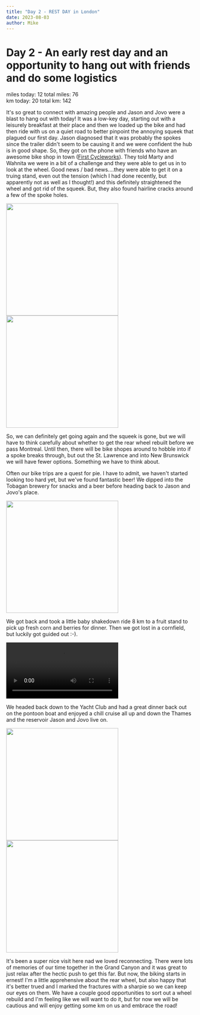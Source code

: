 ```yaml
---
title: "Day 2 - REST DAY in London"
date: 2023-08-03
author: Mike
---
```

# Day 2 - An early rest day and an opportunity to hang out with friends and do some logistics
miles today: 12      total miles: 76  
km today: 20         total km: 142

It's so great to connect with amazing people and Jason and Jovo were a blast to hang out with today! It was a low-key day, starting out with a leisurely breakfast at their place and then we loaded up the bike and had then ride with us on a quiet road to better pinpoint the annoying squeek that plagued our first day. Jason diagnosed that it was probably the spokes since the trailer didn't seem to be causing it and we were confident the hub is in good shape. So, they got on the phone with friends who have an awesome bike shop in town ([First Cycleworks](https://firstcycleworks.com/)). They told Marty and Wahnita we were in a bit of a challenge and they were able to get us in to look at the wheel. Good news / bad news....they were able to get it on a truing stand, even out the tension (which I had done recently, but apparently not as well as I thought!) and this definitely straightened the wheel and got rid of the squeek. But, they also found hairline cracks around a few of the spoke holes. 

<img src="../../../assets/images/bikeshop.jpeg" width=300>
<img src="../../../assets/images/truing.jpeg" width=300>

So, we can definitely get going again and the squeek is gone, but we will have to think carefully about whether to get the rear wheel rebuilt before we pass Montreal. Until then, there will be bike shopes around to hobble into if a spoke breaks through, but out the St. Lawrence and into New Brunswick we will have fewer options. Something we have to think about.

Often our bike trips are a quest for pie. I have to admit, we haven't started looking too hard yet, but we've found fantastic beer! We dipped into the Tobagan brewery for snacks and a beer before heading back to Jason and Jovo's place.

<img src="../../../assets/images/beer1.jpeg" width=300>

We got back and took a little baby shakedown ride 8 km to a fruit stand to pick up fresh corn and berries for dinner. Then we got lost in a cornfield, but luckily got guided out :-).

<video src="../../../assets/images/corn.mov" controls="controls" style="max-width: 450px;">
</video>

We headed back down to the Yacht Club and had a great dinner back out on the pontoon boat and enjoyed a chill cruise all up and down the Thames and the reservoir Jason and Jovo live on.

<img src="../../../assets/images/yachtclub.jpeg" width=300>
<img src="../../../assets/images/chandra_boat.jpeg" width=300>
 
It's been a super nice visit here nad we loved reconnecting. There were lots of memories of our time together in the Grand Canyon and it was great to just relax after the hectic push to get this far. But now, the biking starts in ernest! I'm a little apprehensive about the rear wheel, but also happy that it's better trued and I marked the fractures with a sharpie so we can keep our eyes on them. We have a couple good opportunities to sort out a wheel rebuild and I'm feeling like we will want to do it, but for now we will be cautious and will enjoy getting some km on us and embrace the road!

<script src="https://giscus.app/client.js"
        data-repo="mnfienen/talulat"
        data-repo-id="R_kgDOJ7VzDA"
        data-category="Comments"
        data-category-id="DIC_kwDOJ7VzDM4CX6LC"
        data-mapping="url"
        data-strict="0"
        data-reactions-enabled="1"
        data-emit-metadata="0"
        data-input-position="top"
        data-theme="preferred_color_scheme"
        data-lang="en"
        crossorigin="anonymous"
        async>
</script>

